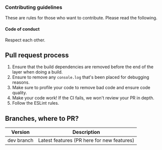 ### Contributing guidelines

These are rules for those who want to contribute. Please read the following.

#### Code of conduct

Respect each other.

## Pull request process

1. Ensure that the build dependencies are removed before the end of the layer when doing a build.
2. Ensure to remove any `console.log` that's been placed for debugging reasons.
3. Make sure to profile your code to remove bad code and ensure code quality.
4. Make your code work! If the CI fails, we won't review your PR in depth.
5. Follow the ESLint rules.

## Branches, where to PR?

| Version | Description                      |
| ------- | ------------------               |
| dev branch | Latest features (PR here for new features) |

